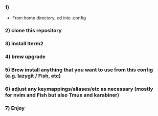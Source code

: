 ### 1)
- From home directory, cd into .config

### 2) clone this repository

### 3) install Iterm2

### 4) brew upgrade 

### 5) Brew install anything that you want to use from this config (e.g. lazygit / Fish, etc)

### 6) adjust any keymappings/aliases/etc as necessary (mostly for nvim and Fish but also Tmux and karabiner)

### 7) Enjoy
